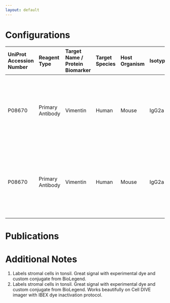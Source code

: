 ```yaml
---
layout: default
---
```


# Configurations

| UniProt Accession Number   | Reagent Type     | Target Name / Protein Biomarker   | Target Species   | Host Organism   | Isotype   | Clonality   | Vendor    | Catalog Number        | Conjugate   | RRID   | Availability   | Method                 | Tissue Preservation   | Target Tissue   | Tissue State   | Detergent         | Antigen Retrieval Conditions                                                               | Dye Inactivation Conditions   | Recommend   | Agree               | Disagree   | Contributor         | Notes       |
|:---------------------------|:-----------------|:----------------------------------|:-----------------|:----------------|:----------|:------------|:----------|:----------------------|:------------|:-------|:---------------|:-----------------------|:----------------------|:----------------|:---------------|:------------------|:-------------------------------------------------------------------------------------------|:------------------------------|:------------|:--------------------|:-----------|:--------------------|:------------|
| P08670                     | Primary Antibody | Vimentin                          | Human            | Mouse           | IgG2a     | O91D3       | BioLegend | 677802 (Unconjugated) | BL759/780   | NA     | Custom         | Multiplexed 2D Imaging | FFPE                  | Tonsil          | NA             | 0.3% Triton-X-100 | pH 6 for 30 minutes ER1 (AF9961) and pH 9 for 30 minutes ER2 (AF9640) using the Leica Bond | NA                            | Yes         | [0000-0003-4379-8967](https://orcid.org/0000-0003-4379-8967) | NA         | [0000-0003-4379-8967](https://orcid.org/0000-0003-4379-8967) | [1](#notes) |
| P08670                     | Primary Antibody | Vimentin                          | Human            | Mouse           | IgG2a     | O91D3       | BioLegend | 677802 (Unconjugated) | BL759/780   | NA     | Custom         | Cell DIVE-IBEX         | FFPE                  | Tonsil          | NA             | 0.3% Triton-X-100 | pH 6 for 30 minutes ER1 (AF9961) and pH 9 for 30 minutes ER2 (AF9640) using the Leica Bond | 1 mg/ml LiBH4 15 minutes      | Yes         | [0000-0003-4379-8967](https://orcid.org/0000-0003-4379-8967) | NA         | [0000-0003-4379-8967](https://orcid.org/0000-0003-4379-8967) | [2](#notes) |

# Publications



# Additional Notes

<a name="notes"></a>
1. Labels stromal cells in tonsil. Great signal with experimental dye and custom conjugate from BioLegend.
2. Labels stromal cells in tonsil. Great signal with experimental dye and custom conjugate from BioLegend. Works beautifully on Cell DIVE imager with IBEX dye inactivation protocol.
